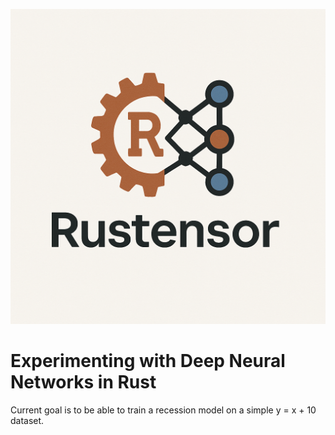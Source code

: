 ![Rustensor Logo](./rustensor.png)

# Experimenting with Deep Neural Networks in Rust

Current goal is to be able to train a recession model on a simple y = x + 10 dataset.
